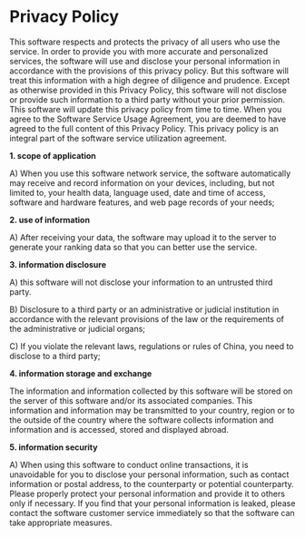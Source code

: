 # Privacy Policy

This software respects and protects the privacy of all users who use the service. In order to provide you with more accurate and personalized services, the software will use and disclose your personal information in accordance with the provisions of this privacy policy. But this software will treat this information with a high degree of diligence and prudence. Except as otherwise provided in this Privacy Policy, this software will not disclose or provide such information to a third party without your prior permission. This software will update this privacy policy from time to time. When you agree to the Software Service Usage Agreement, you are deemed to have agreed to the full content of this Privacy Policy. This privacy policy is an integral part of the software service utilization agreement.

**1. scope of application**

A) When you use this software network service, the software automatically may receive and record information on your devices, including, but not limited to, your health data, language used, date and time of access, software and hardware features, and web page records of your needs;

**2. use of information**

A) After receiving your data, the software may upload it to the server to generate your ranking data so that you can better use the service.

**3. information disclosure**

A) this software will not disclose your information to an untrusted third party.

B) Disclosure to a third party or an administrative or judicial institution in accordance with the relevant provisions of the law or the requirements of the administrative or judicial organs;

C) If you violate the relevant laws, regulations or rules of China, you need to disclose to a third party;

**4. information storage and exchange**

The information and information collected by this software will be stored on the server of this software and/or its associated companies. This information and information may be transmitted to your country, region or to the outside of the country where the software collects information and information and is accessed, stored and displayed abroad.

**5. information security**

A) When using this software to conduct online transactions, it is unavoidable for you to disclose your personal information, such as contact information or postal address, to the counterparty or potential counterparty. Please properly protect your personal information and provide it to others only if necessary. If you find that your personal information is leaked, please contact the software customer service immediately so that the software can take appropriate measures.